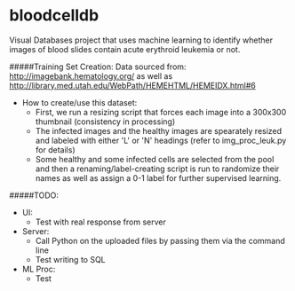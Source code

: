 # bloodcelldb
Visual Databases project that uses machine learning to identify whether images of blood slides contain acute erythroid leukemia or not. 

#####Training Set Creation:
Data sourced from: http://imagebank.hematology.org/ as well as http://library.med.utah.edu/WebPath/HEMEHTML/HEMEIDX.html#6
* How to create/use this dataset:
  * First, we run a resizing script that forces each image into a 300x300 thumbnail (consistency in processing)
  * The infected images and the healthy images are spearately resized and labeled with either 'L' or 'N' headings (refer to img_proc_leuk.py for details)
  * Some healthy and some infected cells are selected from the pool and then a renaming/label-creating script is run to randomize their names as well as assign a 0-1 label for further supervised learning.


#####TODO:
* UI:
    * Test with real response from server
* Server:
    * Call Python on the uploaded files by passing them via the command line
    * Test writing to SQL
* ML Proc:
    * Test